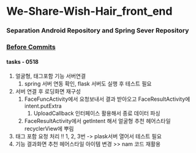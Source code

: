 # We-Share-Wish-Hair_front_end

### Separation Android Repository and Spring Sever Repository
### [Before Commits](https://github.com/EunChanNam/We-Share-Wish-Hair/tree/AND)

#### tasks - 0518
1. 얼굴형, 태그포함 기능 서버연결 
   1. spring 서버 연동 확인, flask 서버도 실행 후 테스트 필요
2. 서버 연결 후 로딩화면 재구성 
   1. FaceFuncActivity에서 요청보내서 결과 받아오고 FaceResultActivity에 intent.putExtra
      1. UploadCallback 인터페이스 활용해서 종료 데이터 파싱
   2. FaceResultActivity에서 getIntent 해서 얼굴형 추천 헤어스타일 recyclerView에 뿌림
3. 태그 포함 요청 처리
 !! 1, 2, 3번 -> plask서버 열어서 테스트 필요
4. 기능 결과화면 추천 헤어스타일 아이템 변경 >> nam 코드 재활용
